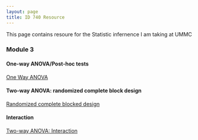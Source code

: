 ```yaml
---
layout: page
title: ID 740 Resource
---
```


This page contains resoure for the Statistic infernence I am taking at UMMC




### Module 3

#### One-way ANOVA/Post-hoc tests

[One Way ANOVA](http://jizongl.github.io/statistics/2015/09/29/One-way-ANOVA/)

#### Two-way ANOVA: randomized complete block design

[Randomized complete blocked design](http://jizongl.github.io/statistics/2015/09/29/Randomized-complete-block-design-stata/)

#### Interaction

[Two-way ANOVA: Interaction](http://jizongl.github.io/statistics/2015/09/29/ANOVA-interaction/)